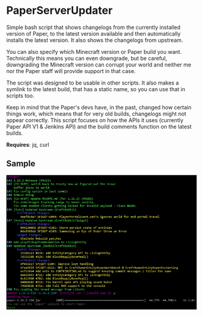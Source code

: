 # PaperServerUpdater
Simple bash script that shows changelogs from the currently installed version of Paper, to the latest version available and then automatically installs the latest version.
It also shows the changelogs from upstream.

You can also specify which Minecraft version or Paper build you want. Technically this means you can even downgrade, but be careful, downgrading the Minecraft version can corrupt your world and neither me nor the Paper staff will provide support in that case.

The script was designed to be usable in other scripts. It also makes a symlink to the latest build, that has a static name, so you can use that in scripts too.

Keep in mind that the Paper's devs have, in the past, changed how certain things work, which means that for very old builds, changelogs might not appear correctly. This script focuses on how the APIs it uses (currently Paper API V1 & Jenkins API) and the build comments function on the latest builds.

__Requires__: jq, curl

## Sample ##
![Image showing the script at work](https://raw.githubusercontent.com/811Alex/PaperServerUpdater/master/sample.png)
